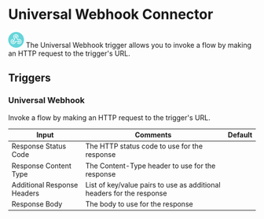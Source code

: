 # Universal Webhook Connector

![Universal Webhook](./assets/webhook-triggers.png#connector-icon)
The Universal Webhook trigger allows you to invoke a flow by making an HTTP request to the trigger&#x27;s URL.

## Triggers

### Universal Webhook

Invoke a flow by making an HTTP request to the trigger's URL.

| Input                       | Comments                                                              | Default |
| --------------------------- | --------------------------------------------------------------------- | ------- |
| Response Status Code        | The HTTP status code to use for the response                          |         |
| Response Content Type       | The Content-Type header to use for the response                       |         |
| Additional Response Headers | List of key/value pairs to use as additional headers for the response |         |
| Response Body               | The body to use for the response                                      |         |
